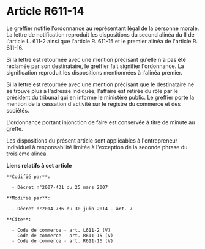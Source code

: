 # Article R611-14

Le greffier notifie l'ordonnance au représentant légal de la personne morale. La lettre de notification reproduit les
dispositions du second alinéa du II de l'article L. 611-2 ainsi que l'article R. 611-15 et le premier alinéa de l'article R.
611-16. 

Si la lettre est retournée avec une mention précisant qu'elle n'a pas été réclamée par son destinataire, le greffier fait
signifier l'ordonnance. La signification reproduit les dispositions mentionnées à l'alinéa premier. 

Si la lettre est retournée avec une mention précisant que le destinataire ne se trouve plus à l'adresse indiquée, l'affaire
est retirée du rôle par le président du tribunal qui en informe le ministère public. Le greffier porte la mention de la
cessation d'activité sur le registre du commerce et des sociétés. 

L'ordonnance portant injonction de faire est conservée à titre de minute au greffe. 

Les dispositions du présent article sont applicables à l'entrepreneur individuel à responsabilité limitée à l'exception de la
seconde phrase du troisième alinéa.

**Liens relatifs à cet article**

	**Codifié par**:

	  - Décret n°2007-431 du 25 mars 2007

	**Modifié par**:

	  - Décret n°2014-736 du 30 juin 2014 - art. 7

	**Cite**:

	  - Code de commerce - art. L611-2 (V)
	  - Code de commerce - art. R611-15 (V)
	  - Code de commerce - art. R611-16 (V)
